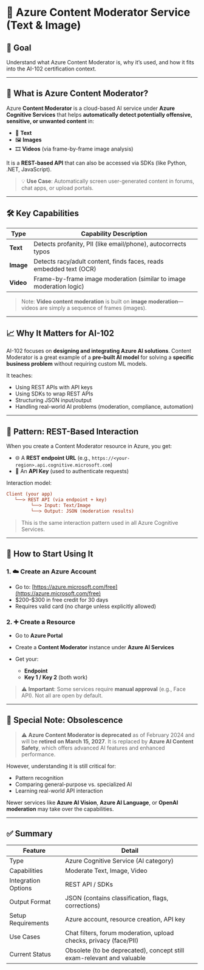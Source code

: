# 🧠 Azure Content Moderator Service (Text & Image)

## 🎯 **Goal**

Understand what Azure Content Moderator is, why it’s used, and how it fits into the AI-102 certification context.

---

## 📝 **What is Azure Content Moderator?**

Azure **Content Moderator** is a cloud-based AI service under **Azure Cognitive Services** that helps **automatically detect potentially offensive, sensitive, or unwanted content** in:

- 🧾 **Text**
- 🖼️ **Images**
- 🎞️ **Videos** (via frame-by-frame image analysis)

It is a **REST-based API** that can also be accessed via SDKs (like Python, .NET, JavaScript).

> 💡 **Use Case**: Automatically screen user-generated content in forums, chat apps, or upload portals.

---

## 🛠️ **Key Capabilities**

| Type      | Capability Description                                              |
| --------- | ------------------------------------------------------------------- |
| **Text**  | Detects profanity, PII (like email/phone), autocorrects typos       |
| **Image** | Detects racy/adult content, finds faces, reads embedded text (OCR)  |
| **Video** | Frame-by-frame image moderation (similar to image moderation logic) |

> Note: **Video content moderation** is built on **image moderation**—videos are simply a sequence of frames (images).

---

## 📈 Why It Matters for AI-102

AI-102 focuses on **designing and integrating Azure AI solutions**. Content Moderator is a great example of a **pre-built AI model** for solving a **specific business problem** without requiring custom ML models.

It teaches:

- Using REST APIs with API keys
- Using SDKs to wrap REST APIs
- Structuring JSON input/output
- Handling real-world AI problems (moderation, compliance, automation)

---

## 🔁 Pattern: REST-Based Interaction

When you create a Content Moderator resource in Azure, you get:

- 🌐 A **REST endpoint URL** (e.g., `https://<your-region>.api.cognitive.microsoft.com`)
- 🔑 An **API Key** (used to authenticate requests)

Interaction model:

```ini
Client (your app)
   └──> REST API (via endpoint + key)
         └──> Input: Text/Image
         └──> Output: JSON (moderation results)
```

> This is the same interaction pattern used in all Azure Cognitive Services.

---

## 🧾 **How to Start Using It**

### 1. ☁️ Create an Azure Account

- Go to: [https://azure.microsoft.com/free](https://azure.microsoft.com/free)
- \$200–\$300 in free credit for 30 days
- Requires valid card (no charge unless explicitly allowed)

### 2. ➕ Create a Resource

- Go to **Azure Portal**
- Create a **Content Moderator** instance under **Azure AI Services**
- Get your:

  - **Endpoint**
  - **Key 1 / Key 2** (both work)

> ⚠️ **Important**: Some services require **manual approval** (e.g., Face API). Not all are open by default.

---

## 🧠 Special Note: Obsolescence

> ⚠️ **Azure Content Moderator is deprecated** as of February 2024 and will be **retired on March 15, 2027**. It is replaced by **Azure AI Content Safety**, which offers advanced AI features and enhanced performance.

However, understanding it is still critical for:

- Pattern recognition
- Comparing general-purpose vs. specialized AI
- Learning real-world API interaction

Newer services like **Azure AI Vision**, **Azure AI Language**, or **OpenAI moderation** may take over the capabilities.

---

## ✅ Summary

| Feature             | Detail                                                                |
| ------------------- | --------------------------------------------------------------------- |
| Type                | Azure Cognitive Service (AI category)                                 |
| Capabilities        | Moderate Text, Image, Video                                           |
| Integration Options | REST API / SDKs                                                       |
| Output Format       | JSON (contains classification, flags, corrections)                    |
| Setup Requirements  | Azure account, resource creation, API key                             |
| Use Cases           | Chat filters, forum moderation, upload checks, privacy (face/PII)     |
| Current Status      | Obsolete (to be deprecated), concept still exam-relevant and valuable |
